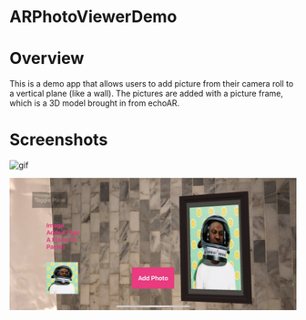 # ARPhotoViewerDemo

# Overview

This is a demo app that allows users to add picture from their camera roll to a vertical plane (like a wall).
The pictures are added with a picture frame, which is a 3D model brought in from echoAR.

# Screenshots

![gif](./Gifs/usage_example.gif)


![screenshot](./Screenshots/screenshot1.JPG)

